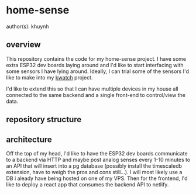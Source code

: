 # home-sense
author(s): khuynh

## overview
This repository contains the code for my home-sense project. I have some extra
ESP32 dev boards laying around and I'd like to start interfacing with some
sensors I have lying around. Ideally, I can trial some of the sensors I'd like
to make into my [kwatch](https://github.com/hkennyv/kwatch) project.

I'd like to extend this so that I can have multiple devices in my house all
connected to the same backend and a single front-end to control/view the data.

## repository structure

## architecture
Off the top of my head, I'd like to have the ESP32 dev boards communicate to a
backend via HTTP and maybe post analog senses every 1-10 minutes to an API that
will insert into a pg database (possibly install the timescaledb extension,
have to weigh the pros and cons still...). I will most likely use a DB i aleady
have being hosted on one of my VPS. Then for the frontend, I'd like to deploy a
react app that consumes the backend API to netlify.
